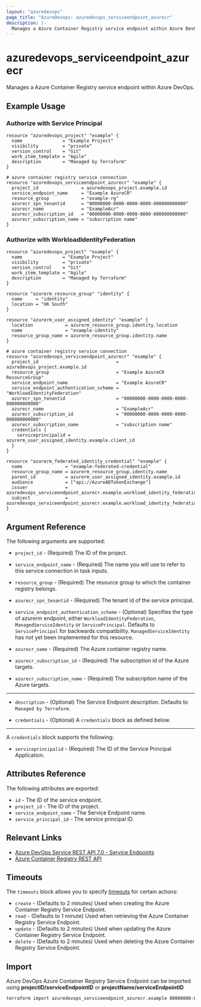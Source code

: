 ```yaml
---
layout: "azuredevops"
page_title: "AzureDevops: azuredevops_serviceendpoint_azurecr"
description: |-
  Manages a Azure Container Registry service endpoint within Azure DevOps organization.
---
```


# azuredevops_serviceendpoint_azurecr

Manages a Azure Container Registry service endpoint within Azure DevOps.

## Example Usage

### Authorize with Service Principal
```hcl
resource "azuredevops_project" "example" {
  name               = "Example Project"
  visibility         = "private"
  version_control    = "Git"
  work_item_template = "Agile"
  description        = "Managed by Terraform"
}

# azure container registry service connection
resource "azuredevops_serviceendpoint_azurecr" "example" {
  project_id                = azuredevops_project.example.id
  service_endpoint_name     = "Example AzureCR"
  resource_group            = "example-rg"
  azurecr_spn_tenantid      = "00000000-0000-0000-0000-000000000000"
  azurecr_name              = "ExampleAcr"
  azurecr_subscription_id   = "00000000-0000-0000-0000-000000000000"
  azurecr_subscription_name = "subscription name"
}
```

### Authorize with WorkloadIdentityFederation

```hcl
resource "azuredevops_project" "example" {
  name               = "Example Project"
  visibility         = "private"
  version_control    = "Git"
  work_item_template = "Agile"
  description        = "Managed by Terraform"
}

resource "azurerm_resource_group" "identity" {
  name     = "identity"
  location = "UK South"
}

resource "azurerm_user_assigned_identity" "example" {
  location            = azurerm_resource_group.identity.location
  name                = "example-identity"
  resource_group_name = azurerm_resource_group.identity.name
}

# azure container registry service connection
resource "azuredevops_serviceendpoint_azurecr" "example" {
  project_id                             = azuredevops_project.example.id
  resource_group                         = "Example AzureCR ResourceGroup"
  service_endpoint_name                  = "Example AzureCR"
  service_endpoint_authentication_scheme = "WorkloadIdentityFederation"
  azurecr_spn_tenantid                   = "00000000-0000-0000-0000-000000000000"
  azurecr_name                           = "ExampleAcr"
  azurecr_subscription_id                = "00000000-0000-0000-0000-000000000000"
  azurecr_subscription_name              = "subscription name"
  credentials {
    serviceprincipalid = azurerm_user_assigned_identity.example.client_id
  }
}

resource "azurerm_federated_identity_credential" "example" {
  name                = "example-federated-credential"
  resource_group_name = azurerm_resource_group.identity.name
  parent_id           = azurerm_user_assigned_identity.example.id
  audience            = ["api://AzureADTokenExchange"]
  issuer              = azuredevops_serviceendpoint_azurecr.example.workload_identity_federation_issuer
  subject             = azuredevops_serviceendpoint_azurecr.example.workload_identity_federation_subject
}
```

## Argument Reference

The following arguments are supported:

* `project_id` - (Required) The ID of the project.

* `service_endpoint_name` - (Required) The name you will use to refer to this service connection in task inputs.

* `resource_group` - (Required) The resource group to which the container registry belongs.

* `azurecr_spn_tenantid` - (Required) The tenant id of the service principal.

* `service_endpoint_authentication_scheme` - (Optional) Specifies the type of azurerm endpoint, either `WorkloadIdentityFederation`, `ManagedServiceIdentity` or `ServicePrincipal`. Defaults to `ServicePrincipal` for backwards compatibility. `ManagedServiceIdentity` has not yet been implemented for this resource.

* `azurecr_name` - (Required) The Azure container registry name.

* `azurecr_subscription_id` - (Required) The subscription id of the Azure targets.

* `azurecr_subscription_name` - (Required) The subscription name of the Azure targets.

---

* `description` - (Optional) The Service Endpoint description. Defaults to `Managed by Terraform`.

* `credentials` - (Optional) A `credentials` block as defined below.

---

A `credentials` block supports the following:

* `serviceprincipalid` - (Required) The ID of the Service Principal Application.

## Attributes Reference

The following attributes are exported:

* `id` - The ID of the service endpoint.
* `project_id` - The ID of the project.
* `service_endpoint_name` - The Service Endpoint name.
* `service_principal_id` - The service principal ID.

## Relevant Links

- [Azure DevOps Service REST API 7.0 - Service Endpoints](https://docs.microsoft.com/en-us/rest/api/azure/devops/serviceendpoint/endpoints?view=azure-devops-rest-7.0)
- [Azure Container Registry REST API](https://docs.microsoft.com/en-us/rest/api/containerregistry/)

## Timeouts

The `timeouts` block allows you to specify [timeouts](https://developer.hashicorp.com/terraform/language/resources/syntax#operation-timeouts) for certain actions:

* `create` - (Defaults to 2 minutes) Used when creating the Azure Container Registry Service Endpoint.
* `read` - (Defaults to 1 minute) Used when retrieving the Azure Container Registry Service Endpoint.
* `update` - (Defaults to 2 minutes) Used when updating the Azure Container Registry Service Endpoint.
* `delete` - (Defaults to 2 minutes) Used when deleting the Azure Container Registry Service Endpoint.

## Import

Azure DevOps Azure Container Registry Service Endpoint can be imported using **projectID/serviceEndpointID** or **projectName/serviceEndpointID**

```sh
terraform import azuredevops_serviceendpoint_azurecr.example 00000000-0000-0000-0000-000000000000/00000000-0000-0000-0000-000000000000
```
